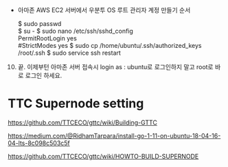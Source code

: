 + 아마존 AWS EC2 서버에서 우분투 OS 루트 관리자 계정 만들기 순서


    $ sudo passwd   
    $ su -
    $ sudo nano /etc/ssh/sshd_config      
        PermitRootLogin yes          
        #StrictModes yes
    $ sudo cp /home/ubuntu/.ssh/authorized_keys /root/.ssh
    $ sudo service ssh restart



10. 끝.
     이제부턴 아마존 서버 접속시 login as : ubuntu로 로그인하지 말고 root로 바로 로그인 하세요.
# TTC Supernode setting
https://github.com/TTCECO/gttc/wiki/Building-GTTC

https://medium.com/@RidhamTarpara/install-go-1-11-on-ubuntu-18-04-16-04-lts-8c098c503c5f

https://github.com/TTCECO/gttc/wiki/HOWTO-BUILD-SUPERNODE
